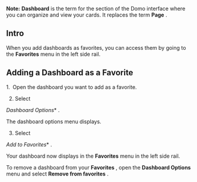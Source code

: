 


**Note:**
**Dashboard**
 is the term for the section of the Domo interface where you can organize and view your cards. It replaces the term
 **Page**
 .

Intro
-------

When you add dashboards as favorites, you can access them by going to the
 **Favorites**
 menu in the left side rail.


 Adding a Dashboard as a Favorite
----------------------------------

1.  Open the dashboard you want to add as a favorite.


 2. Select

*Dashboard Options**
 .


 The dashboard options menu displays.


 3. Select

*Add to Favorites**
 .

Your dashboard now displays in the
 **Favorites**
 menu in the left side rail.

To remove a dashboard from your
 **Favorites**
 , open the
 **Dashboard Options**
 menu and select
 **Remove from favorites**
 .

